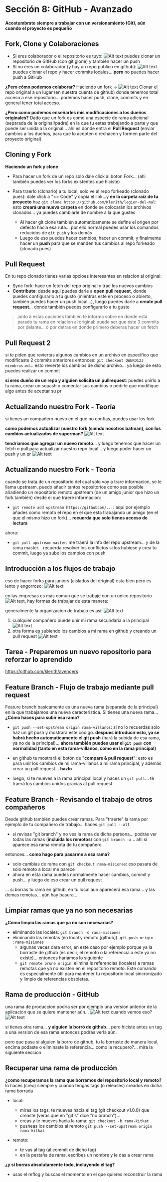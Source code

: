 # Sección 8: GitHub - Avanzado

**Acostumbrate siempre a trabajar con un versionamiento (Git), aún cuando el proyecto es pequeño**

## Fork, Clone y Colaboraciones

-   Si eres colaborador o el repositorio es tuyo: ![Alt text](./imagenes/seccion8/image.png) puedes clonar un repositorio de GitHub (con git glone) y también hacer un push
-   Si no eres un colaborador (y hay un repo publico en github): ![Alt text](./imagenes/seccion8/image-1.png) puedes clonar el repo y hacer commits locales... **pero** no puedes hacer push a GitHub

**¿Pero cómo podemos colaborar?**
Haciendo un fork -> ![Alt text](./imagenes/seccion8/image-2.png) Clonar el repo original a un lugar (en nuestra cuenta de github) donde tenemos total acceso a ese repositorio... podemos hacer push, clone, commits y en general tener total acceso.

**¿Pero como podemos enseñarles mis modificaciones a los dueños originales?**
Dado que un fork es como una especie de rama adicional (separada de la original/padre) en la que tu estas trabajando a parte y que puede ser unida a la original... ahí es donde entra el **Pull Request** (enviar cambios a los dueños, para que lo acepten o rechacen y formen parte del proyecto original)

## Cloning y Fork

**Haciendo un fork y clone**

-   Para hacer un fork de un repo solo dale click al boton Fork... (ahi también puedes ver los forks existentes que hiciste)

-   Para traerlo (clonarlo) a tu local, solo ve al repo forkeado (clonado pues): dale click a "<> Code" y copia el link...y **en la carpeta raiz de tu proyecto** haz `git clone https://github.com/Klerith/legion-del-mal`: esto **creará una nueva carpeta** en donde se colocarán los archivos clonados... ya puedes cambiarle de nombre a la que gustes
    -   Al hacer git clone también automaticamente se define el origen por defecto hacia esa ruta... por ello normal puedes usar los comandos reducidos de `git push` y los demás
    -   Luego de eso puedes hacer cambios, hacer un commit, y finalmente hacer un **push** para que se manden tus cambios al repo forkeado (clonado pues)

## Pull Request

En tu repo clonado tienes varias opcioes interesantes en relacion al original:

-   Sync fork: hace un fetch del repo original y trae los nuevos cambios
-   **Contribute**: desde aqui puedes darle a **open pull request**, donde puedes configurarlo a tu gusto (mientras este en proceso o abierto, también puedes hacer un push local...), luego puedes darle a **create pull request**... donde también puedes configurarlo a tu gusto

> junto a estas opciones también te informa sobre en donde esta parado tu rama en relacion al original: puede ser que este 3 commits por delante... o por detras en donde primero deberas hacer un fetch

## Pull Request 2

si te piden que reviertas algunos cambios en un archivo en especifico que modificaste 2 commits anteriores entonces: `git checkout QWERD123 miembros.md`... esto revierte los cambios de dicho archivo... ya luego de esto puedes realizar un commit

**si eres dueño de un repo y alguien solicita un pullrequest**: puedes unirlo a tu rama, crear un squash o comentar sus cambios o pedirle que modifique algo antes de aceptar su pr

## Actualizando nuestro Fork - Teoría

si tienes un compañero nuevo en el que no confias, puedes usar los fork

**como podemos actualizar nuestro fork (siendo nosotros batman), con los cambios actualizados de superman?** ![Alt text](./imagenes/seccion8/image-3.png)

**tendriamos que agregar un nuevo remoto**... y luego tenemos que hacer un fetch o pull para actualizar nuestro repo local... y luego poder hacer un push y un pr ![Alt text](./imagenes/seccion8/image-4.png)

## Actualizando nuestro Fork - Teoría

cuando se trata de un repositorio del cual solo voy a trare informacion, se le llama upstream.
puedo añadir tantos repositorios como sea posible
añadiendo un repositorio remoto upstream (de un amigo junior que hizo un fork también) desde el que traere informacion:

-   `git remote add upstream https://githubcom/...`: aqui por ejemplo añades como remoto el repo en el que esta trabajando un amigo (en el que el mismo hizo un fork)... **recuerda que solo tienes acceso de lectura**

ahora:

-   `git pull upstream master`: me traerá la info del repo upstream... y de la rama master... recuerda resolver los conflictos si los hubiese y crea tu commit, luego ya sube los cambios con push
<!-- -   `git pull` funciona de forma normal con la url original -->

## Introducción a los flujos de trabajo

eso de hacer forks para juniors (aislados del original) esta bien pero es lento y engorroso: ![Alt text](./imagenes/seccion8/image-5.png)

en las empresas es mas comun que se trabaje con un unico repositorio ![Alt text](./imagenes/seccion8/image-6.png), hay formas de trabajar de esta manera:

generalmente la organizacion de trabajo es asi: ![Alt text](./imagenes/seccion8/image-7.png)

1. cualquier compañero puede unir mi rama secundaria a la principal ![Alt text](./imagenes/seccion8/image-8.png)
2. otra forma es subiendo los cambios a mi rama en github y creando un pull request ![Alt text](./imagenes/seccion8/image-9.png)

## Tarea - Preparemos un nuevo repositorio para reforzar lo aprendido

https://github.com/klerith/avengers

## Feature Branch - Flujo de trabajo mediante pull request

Feature branch basicamente es una nueva rama (separada de la principal) en la que trabajamos una nueva caracteristica.
Si tienes una nueva rama...
**¿Cómo haces para subir esa rama?**

<!-- si haces un push fallará pero te dirá que comando debes usar para solucionarlo.
Ese error basicamente dice "la rama-villanos no tiene un upstream branch"... es decir, que la rama no tiene un upstream (o rama remota) asociada. En Git, una rama "upstream" se refiere a la rama en el repositorio remoto que está vinculada o asociada con la rama local en la que se está trabajando. -->

-   `git push --set-upstream origin rama-villanos`: si no lo recuerdas solo haz un git push y mostrara este codigo. **despues introducir esto, ya se habrá hecho automaticamente el git push** (hará la subida de esa rama, ya no de la principal)... **ahora también puedes usar el `git push` con normalidad (tanto en esta rama-villanos, como en la rama principal)**
<!-- ese comando se utiliza para subir la rama local llamada "rama-villanos" al repositorio remoto "origin" y al mismo tiempo configurar dicha rama local para que haga seguimiento de su correspondiente rama remota en "origin" (esto solo si se utiliza por 1era vez con una rama local) -->
-   en github te mostrará el botón de "**compare & pull request**": esto es para unir los cambios de mi rama-villanos a mi rama principal, y además crear un pull request... **hazlo**

-   luego, si te mueves a la rama principal local y haces un `git pull`... te traerá los cambios unidos gracias al pull request
<!-- ya puedes borrar tu rama local con `git branch -d rama-villanos`... también puedes borrar la rama de github en github
opcional adicional: para eliminar la remota de tu git local (tanto del local como remoto) ve el archivo 07 remote.md de la carpeta dudas-->

## Feature Branch - Revisando el trabajo de otros compañeros

Desde github también puedes crear ramas.
Para "traerte" la rama por ejemplo de tu compañero de trabajo... haces `git pull --all`

<!-- podrías hacer `git pull` para también traerte la rama CREO... pero a veces no te las trae... -->

-   si revisas "git branch" y no ves la rama de dicha persona... podrás ver todas las ramas (**incluida los remotos**) con `git branch -a`... ahi si aparece esa rama remota de tu compañero

entonces... **como hago para pasarme a esa rama?**

-   solo cambias de rama con `git checkout rama-misiones`: eso pasara de solo remoto a local me parece
-   ahora en esta rama puedes normalmente hacer cambios, commit y push... y luego de eso crear un pull request

... si borras tu rama en github, en tu local aun aparecerá esa rama... y las demas remotas... aún hay basura...

## Limpiar ramas que ya no son necesarias

<!-- recuerda que loi ideal siempre es hacer un pull request en vez de hacer un merge -->

**¿Cómo limpio las ramas que ya no son necesarias?**

-   eliminando las locales: `git branch -d rama-misiones`
-   eliminando las remotas (en local y remoto [github]): `git push origin :rama-misiones`
    -   algunas veces dara error, en este caso por ejemplo porque ya la borraste de github (es decir, el remoto o la referencia a este ya no existe)... entonces hariamos lo siguiente
    -   `git remote prune origin`: elimina ls referencias (locales) a ramas remotas que ya no existen en el repositorio remoto. Este comando es especialmente útil para mantener tu repositorio local sincronizado y limpio de referencias obsoletas. <!-- revisa las ramas que ya no existe y actualiza las remotas... las limpia de mi local por ejemplo si no existen -->

<!-- ! si una rama ya no existe o ya no tiene razon de ser... borrala -->
<!-- a veces si quieres mantener ramas, por ejemplo en releases -->

## Rama de producción - GitHub

una rama de produccion podria ser por ejemplo una version anterior de la aplicacion que se quiere mantener aún... ![Alt text](./imagenes/seccion8/image-10.png)
cuando vemos eso? ![Alt text](./imagenes/seccion8/image-11.png)

si tienes otra rama... **y alguien la borró de github**... pero hiciste antes un tag a una version de esa rama entonces podrás verla aún.

pero que pasa si alguien la borro de github, tu la borraste de manera local, encima podaste o eliminaste la referencia... como la recupero?... mira la siguiente seccion

## Recuperar una rama de producción

**¿como recuperamos la rama que borramos del repositorio local y remoto?**
lo haces (creo) siempre y cuando tengas tags (o releases) creados en dicha rama borrada

-   local:

    -   miras los tags, te mueves hacia el tag (git checkout v1.0.0) que creaste (veras que en "git s" dice "no branch")...
    -   creas y te mueves hacia la rama: `git checkout -b rama-kitkat`
    -   pusheas los cambios al remoto `git push --set-upstream origin rama-kitkat`

-   remoto:
    -   te vas al tag (al commit de dicho tag)
    -   en la pestaña de rama, escribes un nombre y le das a crear rama

**¿y si borras absolutamente todo, incluyendo el tag?**

-   usas el reflog y buscas el momento en el que quieres reconstruir la rama

